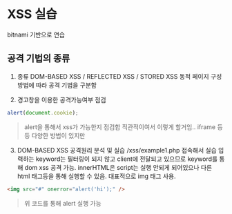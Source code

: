 # XSS 실습
bitnami 기반으로 연습

## 공격 기법의 종류
1. 종류
DOM-BASED XSS / REFLECTED XSS / STORED XSS
동적 페이지 구성방법에 따라 공격 기법을 구분함

2. 경고창을 이용한 공격가능여부 점검
```js
alert(document.cookie);
```
> alert을 통해서 xss가 가능한지 점검함
> 직관적이여서 이렇게 할거임.. iframe 등등 다양한 방법이 있지만

3. DOM-BASED XSS 공격원리 분석 및 실습
/xss/example1.php 접속해서 실습
입력하는 keyword는 필터링이 되지 않고 client에 전달되고 있으므로 keyword를 통해 dom xss 공격 가능.
innerHTML은 script는 실행 안되게 되어있으나 다른 html 태그등을 통해 실행할 수 있음.
대표적으로 img 태그 사용.
```html
<img src="#" onerror="alert('hi');" />
```

> 위 코드를 통해 alert 실행 가능